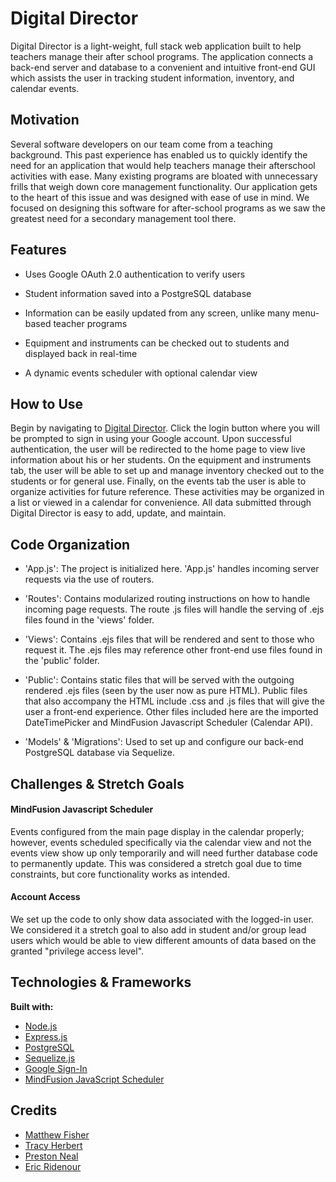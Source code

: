 # Digital Director

Digital Director is a light-weight, full stack web application built to help teachers manage their after school programs.  The application connects a back-end server and database to a convenient and intuitive front-end GUI which assists the user in tracking student information, inventory, and calendar events.


## Motivation

Several software developers on our team come from a teaching background. This past experience has enabled us to quickly identify the need for an application that would help teachers manage their afterschool activities with ease. Many existing programs are bloated with unnecessary frills that weigh down core management functionality. Our application gets to the heart of this issue and was designed with ease of use in mind.  We focused on designing this software for after-school programs as we saw the greatest need for a secondary management tool there.


## Features

*  Uses Google OAuth 2.0 authentication to verify users

*  Student information saved into a PostgreSQL database

*  Information can be easily updated from any screen, unlike many menu-based teacher programs

*  Equipment and instruments can be checked out to students and displayed back in real-time

*  A dynamic events scheduler with optional calendar view


## How to Use

Begin by navigating to [Digital Director](https://digitaldirector.org). Click the login button where you will be prompted to sign in using your Google account. Upon successful authentication, the user will be redirected to the home page to view live information about his or her students. On the equipment and instruments tab, the user will be able to set up and manage inventory checked out to the students or for general use.  Finally, on the events tab the user is able to organize activities for future reference.  These activities may be organized in a list or viewed in a calendar for convenience. All data submitted through Digital Director is easy to add, update, and maintain.


## Code Organization

* 'App.js':  The project is initialized here.  'App.js' handles incoming server requests via the use of routers.

* 'Routes':  Contains modularized routing instructions on how to handle incoming page requests.  The route .js files will handle the serving of .ejs files found in the 'views' folder.

* 'Views':  Contains .ejs files that will be rendered and sent to those who request it.  The .ejs files may reference other front-end use files found in the 'public' folder.

* 'Public': Contains static files that will be served with the outgoing rendered .ejs files (seen by the user now as pure HTML).  Public files that also accompany the HTML include .css and .js files that will give the user a front-end experience.  Other files included here are the imported DateTimePicker and MindFusion Javascript Scheduler (Calendar API).

* 'Models' & 'Migrations': Used to set up and configure our back-end PostgreSQL database via Sequelize.


## Challenges & Stretch Goals

#### MindFusion Javascript Scheduler

Events configured from the main page display in the calendar properly; however, events scheduled specifically via the calendar view and not the events view show up only temporarily and will need further database code to permanently update.  This was considered a stretch goal due to time constraints, but core functionality works as intended.

#### Account Access

We set up the code to only show data associated with the logged-in user.  We considered it a stretch goal to also add in student and/or group lead users which would be able to view different amounts of data based on the granted "privilege access level".

## Technologies & Frameworks

<b>Built with:</b>
- [Node.js](https://nodejs.org/en/)
- [Express.js](https://expressjs.com/)
- [PostgreSQL](https://www.postgresql.org/)
- [Sequelize.js](http://docs.sequelizejs.com/)
- [Google Sign-In](https://developers.google.com/identity/)
- [MindFusion JavaScript Scheduler](https://mindfusion.eu/javascript-scheduler.html)


## Credits
* [Matthew Fisher](https://github.com/MicroFish91)
* [Tracy Herbert](https://github.com/hrubert)
* [Preston Neal](https://github.com/pneal1995)
* [Eric Ridenour](https://github.com/etridenour)
